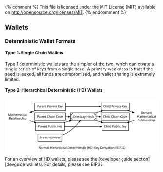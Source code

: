 {% comment %}
This file is licensed under the MIT License (MIT) available on
http://opensource.org/licenses/MIT.
{% endcomment %}

## Wallets

### Deterministic Wallet Formats
<!-- no subhead-links here -->

#### Type 1: Single Chain Wallets
<!-- no subhead-links here -->

Type 1 deterministic wallets are the simpler of the two, which can
create a single series of keys from a single seed. A primary weakness is
that if the seed is leaked, all funds are compromised, and wallet
sharing is extremely limited.

#### Type 2: Hierarchical Deterministic (HD) Wallets
<!-- no subhead-links here -->

![Overview Of Hierarchical Deterministic Key Derivation](/img/dev/en-hd-overview.svg)

For an overview of HD wallets, please see the [developer guide
section][devguide wallets].  For details, please see BIP32.

